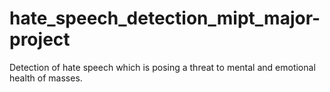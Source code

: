 # hate_speech_detection_mipt_major-project
 Detection of hate speech which is posing a threat to mental and emotional health of masses.
